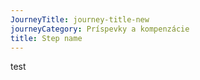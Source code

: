 ```yaml
---
JourneyTitle: journey-title-new
journeyCategory: Príspevky a kompenzácie
title: Step name
---
```

test
